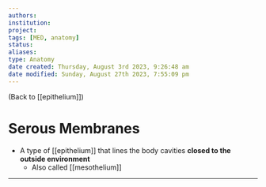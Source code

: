 ```yaml
---
authors: 
institution: 
project: 
tags: [MED, anatomy]
status: 
aliases: 
type: Anatomy
date created: Thursday, August 3rd 2023, 9:26:48 am
date modified: Sunday, August 27th 2023, 7:55:09 pm
---
```


(Back to [[epithelium]])

# Serous Membranes

- A type of [[epithelium]] that lines the body cavities **closed to the outside environment**
	- Also called [[mesothelium]]

---
